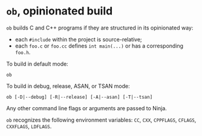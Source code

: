 `ob`, opinionated build
=======================

`ob` builds C and C++ programs if they are structured in its opinionated way:
- each `#include` within the project is source-relative;
- each `foo.c` or `foo.cc` defines `int main(...)` or has a corresponding `foo.h`.

To build in default mode:

    ob

To build in debug, release, ASAN, or TSAN mode:

    ob [-D|--debug] [-R|--release] [-A|--asan] [-T|--tsan]

Any other command line flags or arguments are passed to Ninja.

`ob` recognizes the following environment variables:
`CC`, `CXX`, `CPPFLAGS`, `CFLAGS`, `CXXFLAGS`, `LDFLAGS`.
